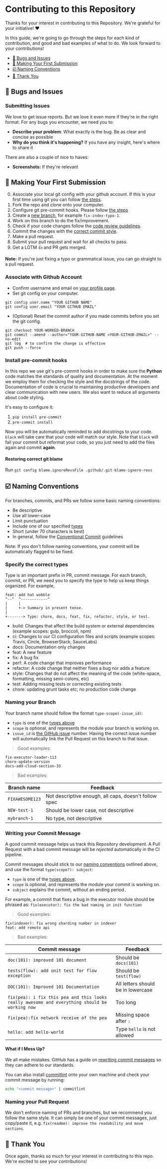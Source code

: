 # Contributing to this Repository

Thanks for your interest in contributing to this Repository. We're grateful for your initiative! ❤️

In this guide, we're going to go through the steps for each kind of contribution, and good and bad examples of what to do. We look forward to your contributions!

<!-- START doctoc generated TOC please keep comment here to allow auto update -->
<!-- DON'T EDIT THIS SECTION, INSTEAD RE-RUN doctoc TO UPDATE -->

- [🐞 Bugs and Issues](#-bugs-and-issues)
- [🥇 Making Your First Submission](#-making-your-first-submission)
- [☑️ Naming Conventions](#-naming-conventions)
- [🙏 Thank You](#-thank-you)

<!-- END doctoc generated TOC please keep comment here to allow auto update -->

<a name="-bugs-and-issues"></a>

## 🐞 Bugs and Issues

### Submitting Issues

We love to get issue reports. But we love it even more if they're in the right format. For any bugs you encounter, we need you to:

- **Describe your problem**: What exactly is the bug. Be as clear and concise as possible
- **Why do you think it's happening?** If you have any insight, here's where to share it

There are also a couple of nice to haves:

- **Screenshots:** If they're relevant

<a name="-making-your-first-submission"></a>

## 🥇 Making Your First Submission

0. Associate your local git config with your github account. If this is your first time using git you can follow [the steps](#associate-with-github-account).
1. Fork the repo and clone onto your computer.
2. Configure git pre-commit hooks. Please follow [the steps](#install-pre-commit-hooks)
3. Create a [new branch](#naming-your-branch), for example `fix-index-typo-1`.
4. Work on this branch to do the fix/improvement.
5. Check if your code changes follow the [code review guidelines](assets/docs/CODE_REVIEW_GUIDELINES.md).
6. Commit the changes with the [correct commit style](#writing-your-commit-message).
7. Make a pull request.
8. Submit your pull request and wait for all checks to pass.
9. Get a LGTM 👍 and PR gets merged.

**Note:** If you're just fixing a typo or grammatical issue, you can go straight to a pull request.

### Associate with Github Account

- Confirm username and email on [your profile page](https://github.com/settings/profile).
- Set git config on your computer.

```shell
git config user.name "YOUR GITHUB NAME"
git config user.email "YOUR GITHUB EMAIL"
```

- (Optional) Reset the commit author if you made commits before you set the git config.

```shell
git checkout YOUR-WORKED-BRANCH
git commit --amend --author="YOUR-GITHUB-NAME <YOUR-GITHUB-EMAIL>" --no-edit
git log  # to confirm the change is effective
git push --force
```

### Install pre-commit hooks

In this repo we use git's pre-commit hooks in order to make sure the **Python** code matches the standards of quality and documentation. At the moment we employ them for checking the style and the docstrings of the code. Documentation of code is crucial to maintaining productive developers and clear communication with new users. We also want to reduce all arguments about code styling.

It's easy to configure it:

1. `pip install pre-commit`
1. `pre-commit install`

Now you will be automatically reminded to add docstrings to your code. `black` will take care that your code will match our style. Note that `black` will fail your commit but reformat your code, so you just need to add the files again and commit **again**.

#### Restoring correct git blame

Run `git config blame.ignoreRevsFile .github/.git-blame-ignore-revs`

<a name="-naming-conventions"></a>

## ☑️ Naming Conventions

For branches, commits, and PRs we follow some basic naming conventions:

- Be descriptive
- Use all lower-case
- Limit punctuation
- Include one of our specified [types](#specify-the-correct-types)
- Short (under 70 characters is best)
- In general, follow the [Conventional Commit](https://www.conventionalcommits.org/en/v1.0.0/#summary) guidelines

Note: If you don't follow naming conventions, your commit will be automatically flagged to be fixed.

### Specify the correct types

Type is an important prefix in PR, commit message. For each branch, commit, or PR, we need you to specify the type to help us keep things organized. For example,

```
feat: add hat wobble
^--^  ^------------^
|     |
|     +-> Summary in present tense.
|
+-------> Type: chore, docs, feat, fix, refactor, style, or test.
```

- build: Changes that affect the build system or external dependencies (example scopes: gulp, broccoli, npm)
- ci: Changes to our CI configuration files and scripts (example scopes: Travis, Circle, BrowserStack, SauceLabs)
- docs: Documentation only changes
- feat: A new feature
- fix: A bug fix
- perf: A code change that improves performance
- refactor: A code change that neither fixes a bug nor adds a feature
- style: Changes that do not affect the meaning of the code (white-space, formatting, missing semi-colons, etc)
- test: Adding missing tests or correcting existing tests
- chore: updating grunt tasks etc; no production code change

### Naming your Branch

Your branch name should follow the format `type-scope(-issue_id)`:

- `type` is one of the [types above](#specify-the-correct-types)
- `scope` is optional, and represents the module your branch is working on.
- `issue_id` is [the GitHub issue](https://github.com/dinis-rodrigues/gerador-horarios/issues) number. Having the correct issue number will automatically link the Pull Request on this branch to that issue.

> Good examples:

```text
fix-executor-loader-113
chore-update-version
docs-add-cloud-section-33
```

> Bad examples:

| Branch name     | Feedback                                              |
| --------------- | ----------------------------------------------------- |
| `FIXAWESOME123` | Not descriptive enough, all caps, doesn't follow spec |
| `NEW-test-1`    | Should be lower case, not descriptive                 |
| `mybranch-1`    | No type, not descriptive                              |

### Writing your Commit Message

A good commit message helps us track this Repository development. A Pull Request with a bad commit message will be _rejected_ automatically in the CI pipeline.

Commit messages should stick to our [naming conventions](#naming-conventions) outlined above, and use the format `type(scope?): subject`:

- `type` is one of the [types above](#specify-the-correct-types).
- `scope` is optional, and represents the module your commit is working on.
- `subject` explains the commit, without an ending period`.`

For example, a commit that fixes a bug in the executor module should be phrased as: `fix(executor): fix the bad naming in init function`

> Good examples:

```text
fix(indexer): fix wrong sharding number in indexer
feat: add remote api
```

> Bad examples:

| Commit message                                                                                | Feedback                           |
| --------------------------------------------------------------------------------------------- | ---------------------------------- |
| `doc(101): improved 101 document`                                                             | Should be `docs(101)`              |
| `tests(flow): add unit test for flow exception`                                               | Should be `test(flow)`             |
| `DOC(101): Improved 101 Documentation`                                                        | All letters should be in lowercase |
| `fix(pea): i fix this pea and this looks really awesome and everything should be working now` | Too long                           |
| `fix(pea):fix network receive of the pea`                                                     | Missing space after `:`            |
| `hello: add hello-world`                                                                      | Type `hello` is not allowed        |

#### What if I Mess Up?

We all make mistakes. GitHub has a guide on [rewriting commit messages](https://docs.github.com/en/free-pro-team@latest/github/committing-changes-to-your-project/changing-a-commit-message) so they can adhere to our standards.

You can also install [commitlint](https://commitlint.js.org/#/) onto your own machine and check your commit message by running:

```bash
echo "<commit message>" | commitlint
```

### Naming your Pull Request

We don't enforce naming of PRs and branches, but we recommend you follow the same style. It can simply be one of your commit messages, just copy/paste it, e.g. `fix(readme): improve the readability and move sections`.

## 🙏 Thank You

Once again, thanks so much for your interest in contributing to this repo. We're excited to see your contributions!
